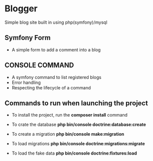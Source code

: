 # Blogger
  Simple blog site built in using php(symfony)/mysql

## Symfony Form
  - A simple form to add a comment into a blog
   
## CONSOLE COMMAND
  - A symfony command to list registered blogs
  - Error handling
  - Respecting the lifecycle of a command
   
## Commands to run when launching the project
- To install the project, run the **composer install** command
- To crate the database **php bin/console doctrine:database:create**
- To create a migration **php bin/console make:migration**
- To load migrations **php bin/console doctrine:migrations:migrate**
- To load the fake data **php bin/console doctrine:fixtures:load**
 
  
  [git-repo]: <https://github.com/mohammedbentiress/SymfonyTest>



  
